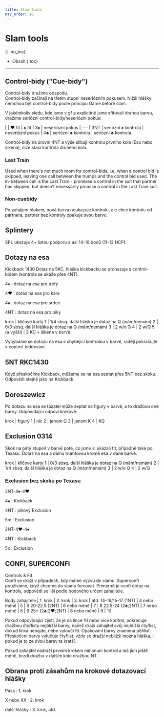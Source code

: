 ```yaml
---
title: Slam tools
nav_order: 10
---
```

# Slam tools
{: .no_toc}

- Obsah
{:toc}

---

## Control-bidy ("Cue-bidy") 
Control-bidy dražíme odspodu.    
Control-bidy začínají na třetím stupni neseriózním pokusem. Nižší hlášky nemohou být control-bidy podle principu Game before slam.

V jakémkoliv sledu, kde jsme v gf a explicitně jsme sfitovali drahou barvu, dražíme seriózní control-bidy/neseriózní pokus:

|     | ♥ fit               | ♠ fit
| 3♠  |	neseriózní pokus    | ---
| 3NT | seriózní ♠ kontrola | neseriózní pokus
| 4♣  | seriózní ♣ kontrola | seriózní ♣ kontrola

Control-bidy na úrovni 4NT a výše slibují kontrolu prvního kola (Eso nebo šikena), níže stačí kontrola druhého kola.


### Last Train
Used when there's not much room for control-bids, i.e. when a control bid is skipped, leaving one call between the trumps and the control bid used. The in-between call is the Last Train - promises a control in the suit that partner has skipped, but doesn’t necessarily promise a control in the Last Train suit.   

### Non-cuebidy
Po zahájení blokem, nová barva neukazuje kontrolu, ale chce kontrolu od partnera, partner bez kontroly opakuje svou barvu.

## Splintery
SPL ukazuje 4+ listou podporu a asi 14-16 bodů (11-13 HCP). 


## Dotazy na esa
Kickback 1430
Dotaz na 5KC, hláška kickbacku se prohazuje s control-bidem (kontrola se ukáže přes 4NT).

4♦
: dotaz na esa pro trefy

4♥
: dotaz na esa pro kára

4♠
: dotaz na esa pro srdce

4NT
: dotaz na esa pro piky 

krok        | klíčové karty
1           | 1/4	sbsq. další hláška je dotaz na Q (mám/nemám) 
2           | 0/3	sbsq. další hláška je dotaz na Q (mám/nemám) 
3           | 2 w/o Q
4           | 2 w/Q
5 (a vyšší) | 3 KC + šikena v barvě

Vyhýbáme se dotazu na esa s chybějící kontrolou v barvě, raději pokračujte v control-biddování.


## 5NT RKC1430
Když přeskočíme Kickback, můžeme se na esa zeptat přes 5NT bez skoku. Odpovědi stejně jako na Kickback.

## Doroszewicz
Po dotazu na esa se tazatel může zeptat na figury v barvě, a to dražbou oné barvy. Odpovídající odpoví krokově:

krok | figury
1    | nic 
2    | jenom Q 
3    | jenom K
4    | KQ


## Exclusion 0314
Skok na pátý stupeň v barvě poté, co jsme si ukázali fit, případně také po Texasu.
Dotaz na esa a dámu trumfovou kromě esa v dané barvě.

krok | klíčové karty
1    | 0/3	sbsq. další hláška je dotaz na Q (mám/nemám) 
2    | 1/4	sbsq. další hláška je dotaz na Q (mám/nemám) 
3    | 2 w/o Q
4    | 2 w/Q

### Exclusion bez skoku po Texasu
2NT-4♦-4♥

4♠ 
: Kickback

4NT 
: pikový Exclusion

5m 
: Exclusion

2NT-4♥-4♠

4NT 
: Kickback

5x 
: Exclusion


## CONFI, SUPERCONFI
Controls & Fit  
Confi se draží v případech, kdy máme výzvu do slamu. Superconfi použiváme, když chceme do slamu forcovat.
Primárně je confi dotaz na kontroly, odpovědi se liší podle bodového určení zahajitele.

Body zahajitele   | 1. krok     | 2. krok  | 3. krok | atd.
14-16/15-17 (1NT) | 4 nebo méně | 5        | 6
20-22.5 (2NT)     | 6 nebo méně | 7        | 8
22.5-24 (2♣;2NT)  | 7 nebo méně | 8        | 9
25+ (2♣;2♥;2NT)   | 8 nebo méně | 9        | 10

Pokud odpovídající zjistí, že je na lince 10 nebo více kontrol, pokračuje dražbou čtyřlistu nejbližší barvy, načež draží zahajitel svůj nejblížší čtyřlist, dokud linka nenajde, nebo vyloučí fit. Opakování barvy znamená pětilist. Přeskočení barvy vylučuje čtyřlist, vždy se dražší nebližší možná hláška, i pokud je to ze dvou barev ta kratší.

Pokud zahajitel nadraží prvním krokem minimum kontrol a má jich ještě méně, brzdí dražbu v dalším kole dražbou NT.


## Obrana proti zásahům na krokové dotazovací hlášky

Pass
: 1\. krok

X nebo XX
: 2\. krok

další hlášky
: 3\. krok, atd.


